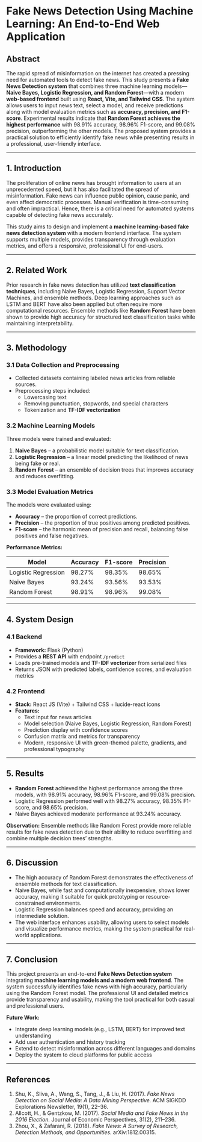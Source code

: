 # Fake News Detection Using Machine Learning: An End-to-End Web Application

## Abstract

The rapid spread of misinformation on the internet has created a pressing need for automated tools to detect fake news. This study presents a **Fake News Detection system** that combines three machine learning models—**Naive Bayes, Logistic Regression, and Random Forest**—with a modern **web-based frontend** built using **React, Vite, and Tailwind CSS**. The system allows users to input news text, select a model, and receive predictions along with model evaluation metrics such as **accuracy, precision, and F1-score**. Experimental results indicate that **Random Forest achieves the highest performance** with 98.91% accuracy, 98.96% F1-score, and 99.08% precision, outperforming the other models. The proposed system provides a practical solution to efficiently identify fake news while presenting results in a professional, user-friendly interface.

---

## 1. Introduction

The proliferation of online news has brought information to users at an unprecedented speed, but it has also facilitated the spread of misinformation. Fake news can influence public opinion, cause panic, and even affect democratic processes. Manual verification is time-consuming and often impractical. Hence, there is a critical need for automated systems capable of detecting fake news accurately.

This study aims to design and implement a **machine learning-based fake news detection system** with a modern frontend interface. The system supports multiple models, provides transparency through evaluation metrics, and offers a responsive, professional UI for end-users.

---

## 2. Related Work

Prior research in fake news detection has utilized **text classification techniques**, including Naive Bayes, Logistic Regression, Support Vector Machines, and ensemble methods. Deep learning approaches such as LSTM and BERT have also been applied but often require more computational resources. Ensemble methods like **Random Forest** have been shown to provide high accuracy for structured text classification tasks while maintaining interpretability.

---

## 3. Methodology

### 3.1 Data Collection and Preprocessing

* Collected datasets containing labeled news articles from reliable sources.  
* Preprocessing steps included:
  * Lowercasing text
  * Removing punctuation, stopwords, and special characters
  * Tokenization and **TF-IDF vectorization**

### 3.2 Machine Learning Models

Three models were trained and evaluated:

1. **Naive Bayes** – a probabilistic model suitable for text classification.  
2. **Logistic Regression** – a linear model predicting the likelihood of news being fake or real.  
3. **Random Forest** – an ensemble of decision trees that improves accuracy and reduces overfitting.  

### 3.3 Model Evaluation Metrics

The models were evaluated using:

* **Accuracy** – the proportion of correct predictions.  
* **Precision** – the proportion of true positives among predicted positives.  
* **F1-score** – the harmonic mean of precision and recall, balancing false positives and false negatives.  

**Performance Metrics:**

| Model               | Accuracy | F1-score | Precision |
| ------------------- | -------- | -------- | --------- |
| Logistic Regression | 98.27%   | 98.35%   | 98.65%    |
| Naive Bayes         | 93.24%   | 93.56%   | 93.53%    |
| Random Forest       | 98.91%   | 98.96%   | 99.08%    |

---

## 4. System Design

### 4.1 Backend

* **Framework:** Flask (Python)  
* Provides a **REST API** with endpoint `/predict`  
* Loads pre-trained models and **TF-IDF vectorizer** from serialized files  
* Returns JSON with predicted labels, confidence scores, and evaluation metrics  

### 4.2 Frontend

* **Stack:** React JS (Vite) + Tailwind CSS + lucide-react icons  
* **Features:**  
  * Text input for news articles  
  * Model selection (Naive Bayes, Logistic Regression, Random Forest)  
  * Prediction display with confidence scores  
  * Confusion matrix and metrics for transparency  
  * Modern, responsive UI with green-themed palette, gradients, and professional typography  

---

## 5. Results

* **Random Forest** achieved the highest performance among the three models, with 98.91% accuracy, 98.96% F1-score, and 99.08% precision.  
* Logistic Regression performed well with 98.27% accuracy, 98.35% F1-score, and 98.65% precision.  
* Naive Bayes achieved moderate performance at 93.24% accuracy.  

**Observation:** Ensemble methods like Random Forest provide more reliable results for fake news detection due to their ability to reduce overfitting and combine multiple decision trees’ strengths.

---

## 6. Discussion

* The high accuracy of Random Forest demonstrates the effectiveness of ensemble methods for text classification.  
* Naive Bayes, while fast and computationally inexpensive, shows lower accuracy, making it suitable for quick prototyping or resource-constrained environments.  
* Logistic Regression balances speed and accuracy, providing an intermediate solution.  
* The web interface enhances usability, allowing users to select models and visualize performance metrics, making the system practical for real-world applications.

---

## 7. Conclusion

This project presents an end-to-end **Fake News Detection system** integrating **machine learning models and a modern web frontend**. The system successfully identifies fake news with high accuracy, particularly using the Random Forest model. The professional UI and detailed metrics provide transparency and usability, making the tool practical for both casual and professional users.

**Future Work:**

* Integrate deep learning models (e.g., LSTM, BERT) for improved text understanding  
* Add user authentication and history tracking  
* Extend to detect misinformation across different languages and domains  
* Deploy the system to cloud platforms for public access  

---

## References

1. Shu, K., Sliva, A., Wang, S., Tang, J., & Liu, H. (2017). *Fake News Detection on Social Media: A Data Mining Perspective.* ACM SIGKDD Explorations Newsletter, 19(1), 22–36.  
2. Allcott, H., & Gentzkow, M. (2017). *Social Media and Fake News in the 2016 Election.* Journal of Economic Perspectives, 31(2), 211–236.  
3. Zhou, X., & Zafarani, R. (2018). *Fake News: A Survey of Research, Detection Methods, and Opportunities.* arXiv:1812.00315.  
